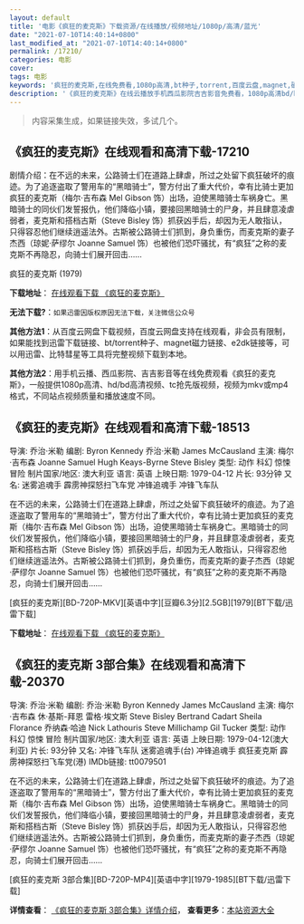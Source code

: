 ```yaml
---
layout: default
title: '电影《疯狂的麦克斯》下载资源/在线播放/视频地址/1080p/高清/蓝光'
date: "2021-07-10T14:40:14+0800"
last_modified_at: "2021-07-10T14:40:14+0800"
permalink: /17210/
categories: 电影
cover:
tags: 电影
keywords: '疯狂的麦克斯,在线免费看,1080p高清,bt种子,torrent,百度云盘,magnet,磁力链,迅雷下载资源'
description: '《疯狂的麦克斯》在线云播放手机西瓜影院吉吉影音免费看，1080p高清bd/hd未删减完整版和tc抢先枪版，mkv/mp4格式，附带bt/torrent种子、magnet/磁力链、百度云盘、网盘资源迅雷下载链接'
---
```


>内容采集生成，如果链接失效，多试几个。


## 《疯狂的麦克斯》在线观看和高清下载-17210

剧情介绍：在不远的未来，公路骑士们在道路上肆虐，所过之处留下疯狂破坏的痕迹。为了追逐盗取了警用车的“黑暗骑士”，警方付出了重大代价，幸有比骑士更加疯狂的麦克斯（梅尔·吉布森 Mel Gibson 饰）出场，迫使黑暗骑士车祸身亡。黑暗骑士的同伙们发誓报仇，他们降临小镇，要接回黑暗骑士的尸身，并且肆意凌虐弱者，麦克斯和搭档古斯（Steve Bisley 饰）抓获凶手后，却因为无人敢指认，只得容忍他们继续逍遥法外。古斯被公路骑士们抓到，身负重伤，而麦克斯的妻子杰西（琼妮·萨缪尔 Joanne Samuel 饰）也被他们恐吓骚扰，有“疯狂”之称的麦克斯不再隐忍，向骑士们展开回击……


疯狂的麦克斯 (1979)

**下载地址**： [在线观看下载 《疯狂的麦克斯》](https://www.btbtdy.me/btdy/dy3692.html) 


**无法下载?**：`如果迅雷因版权原因无法下载，关注微信公众号 `

**其他方法1**：从百度云网盘下载视频，百度云网盘支持在线观看，非会员有限制，如果能找到迅雷下载链接、bt/torrent种子、magnet磁力链接、e2dk链接等，可以用迅雷、比特彗星等工具将完整视频下载到本地。

**其他方法2**：用手机云播、西瓜影院、吉吉影音等在线免费观看《疯狂的麦克斯》，一般提供1080p高清、hd/bd高清视频、tc抢先版视频，视频为mkv或mp4格式，不同站点视频质量和播放速度不同。


## 《疯狂的麦克斯》在线观看和高清下载-18513

导演: 乔治·米勒 编剧: Byron Kennedy 乔治·米勒 James McCausland 主演: 梅尔·吉布森 Joanne Samuel Hugh Keays-Byrne Steve Bisley 类型: 动作 科幻 惊悚 冒险 制片国家/地区: 澳大利亚 语言: 英语 上映日期: 1979-04-12 片长: 93分钟 又名: 迷雾追魂手 霹雳神探怒扫飞车党 冲锋追魂手 冲锋飞车队

在不远的未来，公路骑士们在道路上肆虐，所过之处留下疯狂破坏的痕迹。为了追逐盗取了警用车的“黑暗骑士”，警方付出了重大代价，幸有比骑士更加疯狂的麦克斯（梅尔·吉布森 Mel Gibson 饰）出场，迫使黑暗骑士车祸身亡。黑暗骑士的同伙们发誓报仇，他们降临小镇，要接回黑暗骑士的尸身，并且肆意凌虐弱者，麦克斯和搭档古斯（Steve Bisley 饰）抓获凶手后，却因为无人敢指认，只得容忍他们继续逍遥法外。古斯被公路骑士们抓到，身负重伤，而麦克斯的妻子杰西（琼妮·萨缪尔 Joanne Samuel 饰）也被他们恐吓骚扰，有“疯狂”之称的麦克斯不再隐忍，向骑士们展开回击……


[疯狂的麦克斯][BD-720P-MKV][英语中字][豆瓣6.3分][2.5GB][1979][BT下载/迅雷下载]

**下载地址**： [在线观看下载 《疯狂的麦克斯》](https://www.btdx8.com/torrent/mad_max_1979.html) 


## 《疯狂的麦克斯 3部合集》在线观看和高清下载-20370

导演: 乔治·米勒 编剧: 乔治·米勒 Byron Kennedy James McCausland 主演: 梅尔·吉布森 休·基斯-拜恩 雷格·埃文斯 Steve Bisley Bertrand Cadart Sheila Florance 乔纳森·哈迪 Nick Lathouris Steve Millichamp Gil Tucker 类型: 动作 科幻 惊悚 冒险 制片国家/地区: 澳大利亚 语言: 英语 上映日期: 1979-04-12(澳大利亚) 片长: 93分钟 又名: 冲锋飞车队 迷雾追魂手(台) 冲锋追魂手 疯狂麦克斯 霹雳神探怒扫飞车党(港) IMDb链接: tt0079501

在不远的未来，公路骑士们在道路上肆虐，所过之处留下疯狂破坏的痕迹。为了追逐盗取了警用车的“黑暗骑士”，警方付出了重大代价，幸有比骑士更加疯狂的麦克斯（梅尔·吉布森 Mel Gibson 饰）出场，迫使黑暗骑士车祸身亡。黑暗骑士的同伙们发誓报仇，他们降临小镇，要接回黑暗骑士的尸身，并且肆意凌虐弱者，麦克斯和搭档古斯（Steve Bisley 饰）抓获凶手后，却因为无人敢指认，只得容忍他们继续逍遥法外。古斯被公路骑士们抓到，身负重伤，而麦克斯的妻子杰西（琼妮·萨缪尔 Joanne Samuel 饰）也被他们恐吓骚扰，有“疯狂”之称的麦克斯不再隐忍，向骑士们展开回击……


[疯狂的麦克斯 3部合集][BD-720P-MP4][英语中字][1979-1985][BT下载/迅雷下载]

**详情查看**： [《疯狂的麦克斯 3部合集》详情介绍](/movie/20370/)， **查看更多**：[本站资源大全](/movie/t/all/)

